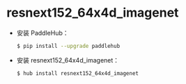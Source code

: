 # resnext152_64x4d_imagenet
* 安装 PaddleHub：

    ```bash
    $ pip install --upgrade paddlehub
    ```

* 安装 resnext152_64x4d_imagenet：

    ```bash
    $ hub install resnext152_64x4d_imagenet
    ```
